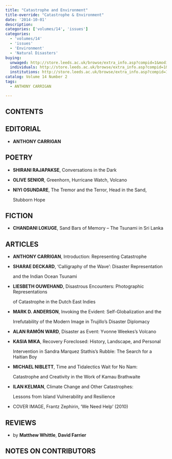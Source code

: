 ```yaml
---
title: "Catastrophe and Environment"
title-override: "Catastrophe & Environment"
date: '2014-10-01'
description:
categories: ['volumes/14', 'issues']
categories:
  - 'volumes/14'
  - 'issues'
  - 'Environment'
  - 'Natural Disasters'
buying:
  unwaged: http://store.leeds.ac.uk/browse/extra_info.asp?compid=1&modid=1&deptid=26&catid=265&prodid=4794
  individuals: http://store.leeds.ac.uk/browse/extra_info.asp?compid=1&modid=1&deptid=26&catid=264&prodid=4793
  institutions: http://store.leeds.ac.uk/browse/extra_info.asp?compid=1&modid=1&deptid=26&catid=263&prodid=4789
catalog: Volume 14 Number 2
tags:
  - ANTHONY CARRIGAN

---
```


## CONTENTS

## EDITORIAL

- **ANTHONY CARRIGAN**

## POETRY

- **SHIRANI RAJAPAKSE**,  Conversations in the Dark
- **OLIVE SENIOR**,  Greenhorn, Hurricane Watch, Volcano
- **NIYI OSUNDARE**,  The Tremor and the Terror, Head in the Sand,

    Stubborn Hope

## FICTION

- **CHANDANI LOKUGE**,  Sand Bars of Memory – The Tsunami in Sri Lanka

## ARTICLES

- **ANTHONY CARRIGAN**,  Introduction: Representing Catastrophe
- **SHARAE DECKARD**,  ‘Calligraphy of the Wave’: Disaster Representation

    and the Indian Ocean Tsunami

- **LIESBETH OUWEHAND**,  Disastrous Encounters: Photographic Representations

    of Catastrophe in the Dutch East Indies

- **MARK D. ANDERSON**,  Invoking the Evident: Self-Globalization and the

    Irrefutability of the Modern Image in Trujillo’s Disaster Diplomacy

- **ALAN RAMÓN WARD**,  Disaster as Event: Yvonne Weekes’s Volcano
- **KASIA MIKA**,  Recovery Foreclosed: History, Landscape, and Personal

    Intervention in Sandra Marquez Stathis’s Rubble:
    The Search for a Haitian Boy

- **MICHAEL NIBLETT**,  Time and Tidalectics Wait for No Nam:

    Catastrophe and Creativity in the Work of Kamau Brathwaite

- **ILAN KELMAN**,  Climate Change and Other Catastrophes:

    Lessons from Island Vulnerability and Resilience

- COVER IMAGE,  Frantz Zephirin, ‘We Need Help’ (2010)

## REVIEWS

- by **Matthew Whittle**,  **David Farrier**

## NOTES ON CONTRIBUTORS


